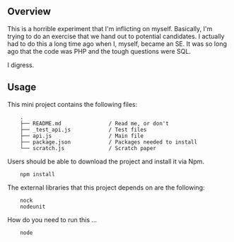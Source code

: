 
## Overview

This is a horrible experiment that I'm inflicting on myself. Basically, I'm trying to do an exercise that we hand out to potential candidates. I actually had to do this a long time ago when I, myself, became an SE. It was so long ago that the code was PHP and the tough questions were SQL. 

I digress. 

## Usage

This mini project contains the following files:

        .
        ├── README.md               / Read me, or don't
        ├── _test_api.js            / Test files
        ├── api.js                  / Main file
        ├── package.json            / Packages needed to install
        └── scratch.js              / Scratch paper

Users should be able to download the project and install it via Npm. 

        npm install

The external libraries that this project depends on are the following:

        nock
        nodeunit

How do you need to run this ... 

        node
